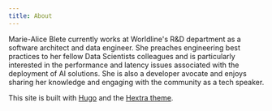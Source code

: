```yaml
---
title: About
---
```


Marie-Alice Blete currently works at Worldline's R&D department as a software architect and data engineer. She preaches engineering best practices to her fellow Data Scientists colleagues and is particularly interested in the performance and latency issues associated with the deployment of AI solutions.
She is also a developer avocate and enjoys sharing her knowledge and engaging with the community as a tech speaker. 

This site is built with [Hugo](https://gohugo.io/) and the [Hextra theme](https://github.com/imfing/hextra).

